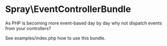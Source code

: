 Spray\EventControllerBundle
===========================

As PHP is becoming more event-based day by day why not dispatch events from your
controllers?

See examples/index.php how to use this bundle.